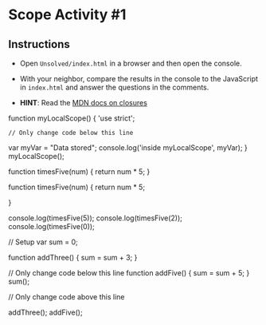 # Scope Activity #1

## Instructions

* Open `Unsolved/index.html` in a browser and then open the console.

* With your neighbor, compare the results in the console to the JavaScript in `index.html` and answer the questions in the comments.

* **HINT**: Read the [MDN docs on closures](https://developer.mozilla.org/en-US/docs/Web/JavaScript/Closures)



function myLocalScope() {
    'use strict';
  
    // Only change code below this line
  var myVar = "Data stored";
    console.log('inside myLocalScope', myVar);
  }
myLocalScope();

function timesFive(num) {
    return num * 5;
  }

  function timesFive(num) {
    return num * 5;
  
  }
  
  console.log(timesFive(5));
  console.log(timesFive(2));
  console.log(timesFive(0));

  // Setup
var sum = 0;

function addThree() {
  sum = sum + 3;
}

// Only change code below this line
function addFive() {
    sum = sum + 5;
}
sum();

// Only change code above this line

addThree();
addFive();